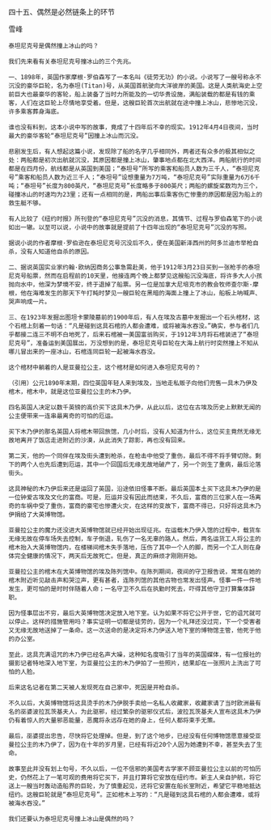四十五、偶然是必然链条上的环节

雪峰


    泰坦尼克号是偶然撞上冰山的吗？

    我们先来看有关泰坦尼克号撞冰山的三个先兆。

    一、1898年，英国作家摩根·罗伯森写了一本名叫《徒劳无功》的小说。小说写了一艘号称永不沉没的豪华巨轮，名为泰坦(Titan)号，从英国首航驶向大洋彼岸的美国。这是人类航海史上空前巨大也最豪华的客轮，船上装备了当时力所能及的一切华贵设施，满船装载的都是有钱的乘客，人们在这巨轮上尽情地享受着。但是，这艘巨轮首次出航就在途中撞上冰山，悲惨地沉没，许多乘客葬身海底。

    谁也没有料到，这本小说中写的故事，竟成了十四年后不幸的现实。1912年4月4日夜间，当时最大的豪华客轮“泰坦尼克号”因撞上冰山而沉没。

    悲剧发生后，有人想起这篇小说，发现除了船的名字几乎相同外，两者还有众多的极其相似之处：两船都是初次出航就沉没，其原因都是撞上冰山，肇事地点都在北大西洋。两船航行的时间都是在四月份，航线都是从英国到美国；“泰坦号”所写的乘客和船员人数为三千人，“泰坦尼克号”乘客和船员人数为近三千人；“泰坦号”设想重量为7万吨，“泰坦尼克号”实际重量为6万6千吨；“泰坦号”长度为800英尺，“泰坦尼克号”长度略多于800英尺；两船的螺旋桨数均为三个，碰撞冰山的时速均为23里；还有一点相同的是，两船出事后乘客伤亡惨重的原因都是因为船上的救生艇不够。

    有人比较了《纽约时报》所刊登的“泰坦尼克号”沉没的消息，其情节、过程与罗伯森笔下的小说如出一辙。以至可以说，小说中的故事就是提前了十四年出现的“泰坦尼克号”沉没的写照。

    据说小说的作者摩根·罗伯逊在泰坦尼克号沉没后不久，便在美国新泽西州的阿多兰迪市举枪自杀，没有人知道他自杀的原因。

    二、据说英国实业家约翰·欧纳因商务公事急需赴美，他于1912年3月23日买到一张枪手的泰坦尼克号船票，然而在启程前的10天里，他接连两个晚上都梦见这艘船沉没海底，将许多大人小孩抛向水中，他深为梦境不安，终于退掉了船票。另一位是加拿大尼培克市的教会牧师查尔斯·摩根，他在海难发生的那天下午打盹时梦见一艘巨轮在黑暗的海面上撞上了冰山，船板上呐喊声、哭声响成一片。

    三、在1923年发掘出图坦卡蒙陵墓前的1900年后，有人在埃及古墓中发掘出一个石头棺材，这个石棺上刻着一句话：“凡是碰到这具石棺的人都会遭难，或将被海水吞没。”确实，参与者们几乎都接二连三不明不白地死了，后来石棺被一美国富翁购买，于1912年3月将石棺装进了“泰坦尼克号”，准备运到美国展出，万没想到的是，泰坦尼克号巨轮在大海上航行时突然撞上不知从哪儿冒出来的一座冰山，石棺连同巨轮一起被海水吞没。

    这个棺材中躺着的人是亚曼拉公主，这个棺材是如何进入泰坦尼克号的？

    （引用）公元1890年末期，四位英国年轻人来到埃及，当地走私贩子向他们兜售一具木乃伊及棺木，棺木中，就是这位亚曼拉公主的木乃伊。

    四名英国人决定以数千英镑的高价买下这具木乃伊，从此以后，这位在古埃及历史上默默无闻的公主便带来一连串最离奇的可怕的厄运。

    买下木乃伊的那名英国人将棺木带回旅馆，几小时后，没有人知道为什么，这位买主竟然无缘无故地离开了饭店走进附近的沙漠，从此消失了踪影，再也没有回来。

    第二天，他的一个同伴在埃及街头遭到枪杀，在枪击中他受了重伤，最后不得不将手臂切除。剩下的两个人也先后遭到厄运，其中一个回国后无缘无故地破产了，另一个则生了重病，最后沦落街头。

    这具神秘的木乃伊后来还是运回了英国，沿途依旧怪事不断。最后英国本土买下这具木乃伊的是一位钟爱古埃及文化的富商。可是，厄运并没有因此而结束，不久后，富商的三位家人在一场离奇的车祸中受了重伤，富商的豪宅也惨遭火灾，在这样的变故下，富商不得已，只好将这具木乃伊捐给了大英博物馆。

    亚曼拉公主的魔力还没进大英博物馆就已经开始出现征兆。在运载木乃伊入馆的过程中，载货车无缘无故在停车场失去控制，车子倒退，轧伤了一名无辜的路人。然后，两名运货工人将公主的棺木抬入大英博物馆内，在楼梯间棺木失手落地，压伤了其中一个人的脚，而另一个工人则在身体完全健康的情况下，两天后无故死亡。但是，真正的麻烦才刚刚开始。

    亚曼拉公主的棺木在大英博物馆的埃及陈列馆中。在陈列期间，夜间的守卫报告说，常常在她的棺木附近听见敲击声和哭泣声，更有甚者，连陈列馆的其他古物也常发出怪声。怪事一件一件地发生，更可怕的是时时伴随着人命；一名守卫不久后在执勤时死去，吓得其他守卫打算集体辞职。

    因为怪事层出不穷，最后大英博物馆决定放入地下室。认为如果不将它公开于世，它的诅咒就可以停止。这样的措施管用吗？事实证明一切都是徒劳的，因为一个礼拜还没过完，下一个受害者又无缘无故地送掉了一条命。这一次送命的是决定将木乃伊送入地下室的博物馆主管，他死于他的办公室。

    至此，这具充满诅咒的木乃伊已经名声大噪，这种知名度吸引了当年的英国媒体，有一位报社的摄影记者特地深入地下室，为亚曼拉公主的木乃伊拍了一些照片，结果却在一张照片上洗出了可怕的人脸。

    后来这名记者在第二天被人发现死在自己家中，死因是开枪自杀。

    不久以后，大英博物馆将这具烫手的木乃伊脱手卖给一名私人收藏家，收藏家请了当时欧洲最有名的巫婆波拉瓦茨基夫人，为此驱邪，经过繁杂的驱邪仪式后，波拉瓦茨基夫人宣布这具木乃伊仍有着惊人的大量邪恶能量，恶魔将永远存在她的身上，任何人都将束手无策。

    最后，巫婆提出忠告，尽快将它处理掉。但是，到了这个地步，已经没有任何博物馆愿意接受亚曼拉公主的木乃伊了，因为在十年的岁月里，已经有将近20个人因为她遭到不幸，甚至失去了生命。

    故事至此并没有划上句号，不久以后，一位不信邪的美国考古学家不顾亚曼拉公主以前的可怕历史，仍然花上了一笔可观的费用将它买下，并且打算将它安放在纽约市。新主人亲自护航，将它送上一艘当时轰动造船界的巨轮，为了慎重起见，还将它安置在船长室附近，希望它平稳地抵达纽约。这艘巨轮就是“泰坦尼克号”。正如棺木上写的：“凡是碰到这具石棺的人都会遭难，或将被海水吞没。”

    我们还要认为泰坦尼克号撞上冰山是偶然的吗？



